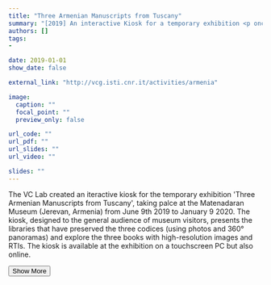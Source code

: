 ```yaml
---
title: "Three Armenian Manuscripts from Tuscany"
summary: "[2019] An interactive Kiosk for a temporary exhibition <p onclick='this.style.display=\"block\"; event.preventDefault();' style='overflow: hidden; display: -webkit-box; -webkit-line-clamp: 3; -webkit-box-orient: vertical;'>The VC Lab created an iteractive kiosk for the temporary exhibition 'Three Armenian Manuscripts from Tuscany', taking palce at the Matenadaran Museum (Jerevan, Armenia) from June 9th 2019 to January 9 2020. The kiosk, designed to the general audience of museum visitors, presents the libraries that have preserved the three codices (using photos and 360° panoramas) and explore the three books with high-resolution images and RTIs. The kiosk is available at the exhibition on a touchscreen PC but also online.</p>"
authors: []
tags: 
- 

date: 2019-01-01
show_date: false

external_link: "http://vcg.isti.cnr.it/activities/armenia"

image:
  caption: ""
  focal_point: ""
  preview_only: false

url_code: ""
url_pdf: ""
url_slides: ""
url_video: ""

slides: ""
---
```

<p>The VC Lab created an iteractive kiosk for the temporary exhibition 'Three Armenian Manuscripts from Tuscany', taking palce at the Matenadaran Museum (Jerevan, Armenia) from June 9th 2019 to January 9 2020. The kiosk, designed to the general audience of museum visitors, presents the libraries that have preserved the three codices (using photos and 360° panoramas) and explore the three books with high-resolution images and RTIs. The kiosk is available at the exhibition on a touchscreen PC but also online.</p>
<button onclick="console.log('a')">Show More</button>
